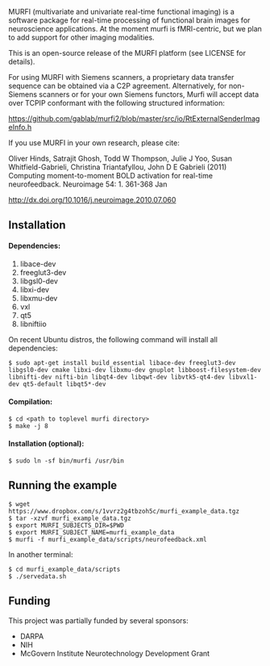 MURFI (multivariate and univariate real-time functional imaging) is a software package for real-time processing of functional brain images for neuroscience applications. At the moment murfi is fMRI-centric, but we plan to add support for other imaging modalities.

This is an open-source release of the MURFI platform (see LICENSE for details).

For using MURFI with Siemens scanners, a proprietary data transfer sequence can be obtained via a C2P agreement. Alternatively, for non-Siemens scanners or for your own Siemens functors, Murfi will accept data over TCPIP conformant with the following structured information:

https://github.com/gablab/murfi2/blob/master/src/io/RtExternalSenderImageInfo.h

If you use MURFI in your own research, please cite:

Oliver Hinds, Satrajit Ghosh, Todd W Thompson, Julie J Yoo, Susan Whitfield-Gabrieli, Christina Triantafyllou, John D E Gabrieli (2011)  Computing moment-to-moment BOLD activation for real-time neurofeedback.   Neuroimage 54: 1. 361-368 Jan

http://dx.doi.org/10.1016/j.neuroimage.2010.07.060

Installation
------------

#### Dependencies:

1. libace-dev
1. freeglut3-dev
1. libgsl0-dev
1. libxi-dev
1. libxmu-dev
1. vxl
1. qt5
1. libniftiio

On recent Ubuntu distros, the following command will install all dependencies:

    $ sudo apt-get install build_essential libace-dev freeglut3-dev libgsl0-dev cmake libxi-dev libxmu-dev gnuplot libboost-filesystem-dev libnifti-dev nifti-bin libqt4-dev libqwt-dev libvtk5-qt4-dev libvxl1-dev qt5-default libqt5*-dev

#### Compilation:

    $ cd <path to toplevel murfi directory>
    $ make -j 8

#### Installation (optional):

    $ sudo ln -sf bin/murfi /usr/bin

Running the example
-------------------

    $ wget https://www.dropbox.com/s/1vvrz2g4tbzoh5c/murfi_example_data.tgz
    $ tar -xzvf murfi_example_data.tgz
    $ export MURFI_SUBJECTS_DIR=$PWD
    $ export MURFI_SUBJECT_NAME=murfi_example_data
    $ murfi -f murfi_example_data/scripts/neurofeedback.xml

In another terminal:

    $ cd murfi_example_data/scripts
    $ ./servedata.sh

Funding
-------

This project was partially funded by several sponsors:

- DARPA
- NIH
- McGovern Institute Neurotechnology Development Grant
